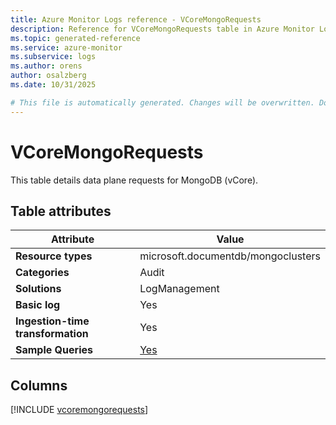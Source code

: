 ```yaml
---
title: Azure Monitor Logs reference - VCoreMongoRequests
description: Reference for VCoreMongoRequests table in Azure Monitor Logs.
ms.topic: generated-reference
ms.service: azure-monitor
ms.subservice: logs
ms.author: orens
author: osalzberg
ms.date: 10/31/2025

# This file is automatically generated. Changes will be overwritten. Do not change this file directly.
---
```


# VCoreMongoRequests

This table details data plane requests for MongoDB (vCore).


## Table attributes

|Attribute|Value|
|---|---|
|**Resource types**|microsoft.documentdb/mongoclusters|
|**Categories**|Audit|
|**Solutions**| LogManagement|
|**Basic log**|Yes|
|**Ingestion-time transformation**|Yes|
|**Sample Queries**|[Yes](/azure/azure-monitor/reference/queries/vcoremongorequests)|



## Columns
  
[!INCLUDE [vcoremongorequests](~/reusable-content/ce-skilling/azure/includes/azure-monitor/reference/tables/vcoremongorequests-include.md)]

